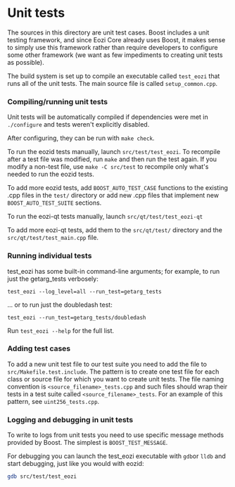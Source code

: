 # Unit tests

The sources in this directory are unit test cases. Boost includes a
unit testing framework, and since Eozi Core already uses Boost, it makes
sense to simply use this framework rather than require developers to
configure some other framework (we want as few impediments to creating
unit tests as possible).

The build system is set up to compile an executable called `test_eozi`
that runs all of the unit tests. The main source file is called
`setup_common.cpp`.

### Compiling/running unit tests

Unit tests will be automatically compiled if dependencies were met in `./configure`
and tests weren't explicitly disabled.

After configuring, they can be run with `make check`.

To run the eozid tests manually, launch `src/test/test_eozi`. To recompile
after a test file was modified, run `make` and then run the test again. If you
modify a non-test file, use `make -C src/test` to recompile only what's needed
to run the eozid tests.

To add more eozid tests, add `BOOST_AUTO_TEST_CASE` functions to the existing
.cpp files in the `test/` directory or add new .cpp files that
implement new `BOOST_AUTO_TEST_SUITE` sections.

To run the eozi-qt tests manually, launch `src/qt/test/test_eozi-qt`

To add more eozi-qt tests, add them to the `src/qt/test/` directory and
the `src/qt/test/test_main.cpp` file.

### Running individual tests

test_eozi has some built-in command-line arguments; for
example, to run just the getarg_tests verbosely:

    test_eozi --log_level=all --run_test=getarg_tests

... or to run just the doubledash test:

    test_eozi --run_test=getarg_tests/doubledash

Run `test_eozi --help` for the full list.

### Adding test cases

To add a new unit test file to our test suite you need
to add the file to `src/Makefile.test.include`. The pattern is to create
one test file for each class or source file for which you want to create
unit tests. The file naming convention is `<source_filename>_tests.cpp`
and such files should wrap their tests in a test suite
called `<source_filename>_tests`. For an example of this pattern,
see `uint256_tests.cpp`.

### Logging and debugging in unit tests

To write to logs from unit tests you need to use specific message methods
provided by Boost. The simplest is `BOOST_TEST_MESSAGE`.

For debugging you can launch the test_eozi executable with `gdb`or `lldb` and
start debugging, just like you would with eozid:

```bash
gdb src/test/test_eozi
```
